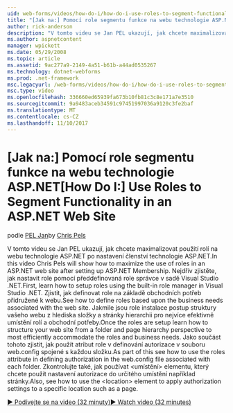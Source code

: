 ```yaml
---
uid: web-forms/videos/how-do-i/how-do-i-use-roles-to-segment-functionality-in-an-aspnet-web-site
title: "[Jak na:] Pomocí role segmentu funkce na webu technologie ASP.NET | Microsoft Docs"
author: rick-anderson
description: "V tomto videu se Jan PEL ukazují, jak chcete maximalizovat použití rolí na webu technologie ASP.NET po nastavení členství technologie ASP.NET. Nejdřív zjistěte, jak nastavit karta..."
ms.author: aspnetcontent
manager: wpickett
ms.date: 05/29/2008
ms.topic: article
ms.assetid: 9ac277a9-2149-4a51-b61b-a44ad0535267
ms.technology: dotnet-webforms
ms.prod: .net-framework
msc.legacyurl: /web-forms/videos/how-do-i/how-do-i-use-roles-to-segment-functionality-in-an-aspnet-web-site
msc.type: video
ms.openlocfilehash: 336660ed65939fa673b10fb81c3c8e171a7e3510
ms.sourcegitcommit: 9a9483aceb34591c97451997036a9120c3fe2baf
ms.translationtype: MT
ms.contentlocale: cs-CZ
ms.lasthandoff: 11/10/2017
---
```

<a name="how-do-i-use-roles-to-segment-functionality-in-an-aspnet-web-site"></a><span data-ttu-id="298d4-104">[Jak na:] Pomocí role segmentu funkce na webu technologie ASP.NET</span><span class="sxs-lookup"><span data-stu-id="298d4-104">[How Do I:] Use Roles to Segment Functionality in an ASP.NET Web Site</span></span>
====================
<span data-ttu-id="298d4-105">podle [PEL Jan](https://twitter.com/chrispels)</span><span class="sxs-lookup"><span data-stu-id="298d4-105">by [Chris Pels](https://twitter.com/chrispels)</span></span>

<span data-ttu-id="298d4-106">V tomto videu se Jan PEL ukazují, jak chcete maximalizovat použití rolí na webu technologie ASP.NET po nastavení členství technologie ASP.NET.</span><span class="sxs-lookup"><span data-stu-id="298d4-106">In this video Chris Pels will show how to maximize the use of roles in an ASP.NET web site after setting up ASP.NET Membership.</span></span> <span data-ttu-id="298d4-107">Nejdřív zjistěte, jak nastavit role pomocí předdefinovaná role správce v sadě Visual Studio .NET.</span><span class="sxs-lookup"><span data-stu-id="298d4-107">First, learn how to setup roles using the built-in role manager in Visual Studio .NET.</span></span> <span data-ttu-id="298d4-108">Zjistit, jak definovat role na základě obchodních potřeb přidružené k webu.</span><span class="sxs-lookup"><span data-stu-id="298d4-108">See how to define roles based upon the business needs associated with the web site.</span></span> <span data-ttu-id="298d4-109">Jakmile jsou role instalace postup struktury vašeho webu z hlediska složky a stránky hierarchii pro nejvíce efektivně umístění rolí a obchodní potřeby.</span><span class="sxs-lookup"><span data-stu-id="298d4-109">Once the roles are setup learn how to structure your web site from a folder and page hierarchy perspective to most efficiently accommodate the roles and business needs.</span></span> <span data-ttu-id="298d4-110">Jako součást tohoto zjistit, jak použít atribut role v definování autorizace v souboru web.config spojené s každou složku.</span><span class="sxs-lookup"><span data-stu-id="298d4-110">As part of this see how to use the roles attribute in defining authorization in the web.config file associated with each folder.</span></span> <span data-ttu-id="298d4-111">Zkontrolujte také, jak používat &lt;umístění&gt; elementu, který chcete použít nastavení autorizace do určitého umístění například stránky.</span><span class="sxs-lookup"><span data-stu-id="298d4-111">Also, see how to use the &lt;location&gt; element to apply authorization settings to a specific location such as a page.</span></span>

[<span data-ttu-id="298d4-112">&#9654; Podívejte se na video (32 minuty)</span><span class="sxs-lookup"><span data-stu-id="298d4-112">&#9654; Watch video (32 minutes)</span></span>](https://channel9.msdn.com/Blogs/ASP-NET-Site-Videos/how-do-i-use-roles-to-segment-functionality-in-an-aspnet-web-site)
